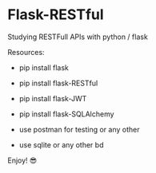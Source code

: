 # Flask-RESTful
Studying RESTFull APIs with python / flask

Resources:

- pip install flask

- pip install flask-RESTful

- pip install flask-JWT

- pip install flask-SQLAlchemy

- use postman for testing or any other

- use sqlite or any other bd

Enjoy! 😎
